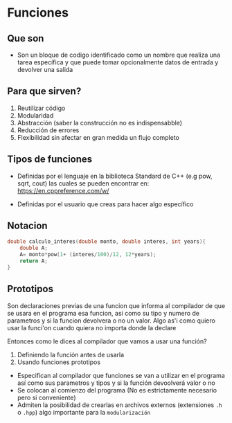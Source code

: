 # Funciones

## Que son
- Son un bloque de codigo identificado como un nombre que realiza una tarea específica y que puede tomar opcionalmente  datos de entrada y devolver una salida

## Para que sirven?

1. Reutilizar código
2. Modularidad 
3. Abstracción (saber la construcción no es indispensabble)
4. Reducción de errores
5. Flexibilidad sin afectar en gran medida un flujo completo

## Tipos de funciones

- Definidas por el lenguaje en la biblioteca Standard de C++ (e.g pow, sqrt, cout) las cuales se pueden encontrar en:
https://en.cppreference.com/w/

- Definidas por el usuario que creas para hacer algo específico

## Notacion

```cpp
double calculo_interes(double monto, double interes, int years){
    double A;
    A= monto*pow(1+ (interes/100)/12, 12*years);
    return A;
}
```

## Prototipos

Son declaraciones previas de una funcion que informa al compilador de que se usara en el programa esa funcion, asi como su tipo y numero de parametros y si la funcion devolvera o no un valor. Algo as'i como quiero usar la funci'on cuando quiera no importa donde la declare

Entonces como le dices al compilador que vamos a usar una función?

1. Definiendo la función antes de usarla
2. Usando funciones prototipos
- Especifican al compilador que funciones se van a utilizar en el programa así como sus parametros y tipos y si la función devoolverá valor o no
- Se colocan al comienzo del programa (No es estrictamente necesario pero si conveniente)
- Admiten la posibilidad de crearlas en archivos externos (extensiones `.h` o `.hpp`) algo importante para la `modularización`